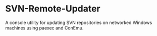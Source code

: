 # SVN-Remote-Updater
A console utility for updating SVN repositories on networked Windows machines using paexec and ConEmu.
